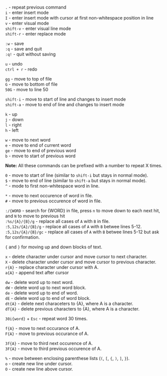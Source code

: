 `.` - repeat previous command  
`i` - enter insert mode  
`I` - enter insert mode with cursor at first non-whitespace position in line  
`v` - enter visual mode  
`shift-v` - enter visual line mode  
`shift-r` - enter replace mode  

`:w` - save  
`:q` - save and quit  
`:q!` - quit without saving  

`u` - undo  
`ctrl + r` - redo  

`gg` - move to top of file  
`G` - move to bottom of file  
`50G` - move to line 50  

`shift-i` - move to start of line and changes to insert mode  
`shift-a` - move to end of line  and changes to insert mode  

`k` - up  
`j` - down  
`l` - right  
`h` - left  

`w` - move to next word  
`e` - move to end of current word  
`ge` - move to end of previous word  
`b` - move to start of previous word  

**Note:** All these commands can be prefixed with a number to repeat X times.  

`0` - move to start of line  (similar to `shift-i` but stays in normal mode).  
`$` - move to end of line (similar to `shift-a` but stays in normal mode).  
`^` - mode to first non-whitespace word in line.  

`*` - move to next occurence of word in file.  
`#` - move to previous occurence of word in file.  

`:/{WORD` - search for {WORD} in file, press `n` to move down to each next hit, and `N` to move to previous hit  
`:%s/{A}/{B}/g` - replace all cases of `A` with `B` in file.  
`:5,12s/{A}/{B}/g` - replace all cases of `A` with `B` betwee lines 5-12.  
`:5,12s/{A}/{B}/gc` - replace all cases of `A` with `B` betwee lines 5-12 but ask for confirmation.  

`{` and `}` for moving up and down blocks of text.  

`x` - delete character under cursor and move cursor to next character.  
`X` - delete character under cursor and move cursor to previous character.  
`r{A}` - replace character under cursor with A.  
`a{A}` - append text after cursor   

`dw` - delete word up to next word.  
`dW` - delete word up to next word block.  
`de` - delete word up to end of word.  
`dE` - delete word up to end of word block.  
`dt{A}` - delete next characeters to {A}, where A is a character.  
`dT{A}` - delete previous characters to {A}, where A is a character.  

`30i{word}` + `Esc` - repeat word 30 times.  

`f{A}` - move to next occurance of A.  
`F{A}` - move to previous occurance of A.

`3f{A}` - move to third next occurence of A.  
`3F{A}` - move to third previous occurence of A.  

`%` - move between enclosing parenthese lists (`(`, `[`, `{`, `)`, `]`, `}`).  
`o` - create new line under cursor.  
`O` - create new line above cursor.  
